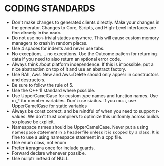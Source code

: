 # CODING STANDARDS
* Don't make changes to generated clients directly. Make your changes in the generator. Changes to Core, Scripts, and High-Level interfaces are fine directly in the code.
* Do not use non-trivial statics anywhere. This will cause custom memory managers to crash in random places.
* Use 4 spaces for indents and never use tabs.
* No exceptions.... no exceptions. Use the Outcome pattern for returning data if you need to also return an optional error code.
* Always think about platform independence. If this is impossible, put a nice abstraction on top of it and use an abstract factory.
* Use RAII, Aws::New and Aws::Delete should only appear in constructors and destructors.
* Be sure to follow the rule of 5.
* Use the C++ 11 standard where possible.
* Use UpperCamelCase for custom type names and function names. Use m_* for member variables. Don't use statics. If you must, use UpperCamelCase for static variables
* Always be const correct, and be mindful of when you need to support r-values. We don't trust compilers to optimize this uniformly across builds so please be explicit.
* Namespace names should be UpperCamelCase. Never put a using namespace statement in a header file unless it is scoped by a class. It is fine to use a using namespace statement in a cpp file.
* Use enum class, not enum
* Prefer #pragma once for include guards.
* Forward declare whenever possible.
* Use nullptr instead of NULL.
